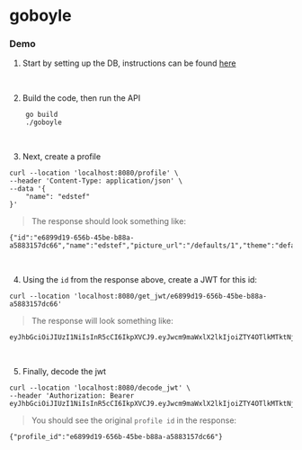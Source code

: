 # goboyle

### Demo
1. Start by setting up the DB, instructions can be found [here](https://github.com/edstef/goboyle/tree/master/models)
<br>

2. Build the code, then run the API
```
    go build
    ./goboyle
```
<br>

3. Next, create a profile
```
curl --location 'localhost:8080/profile' \
--header 'Content-Type: application/json' \
--data '{
    "name": "edstef"
}'
```

>The response should look something like:
```
{"id":"e6899d19-656b-45be-b88a-a5883157dc66","name":"edstef","picture_url":"/defaults/1","theme":"default_theme_1"}
```
<br>


4. Using the `id` from the response above, create a JWT for this id:
```
curl --location 'localhost:8080/get_jwt/e6899d19-656b-45be-b88a-a5883157dc66'
```


>The response will look something like:
```
eyJhbGciOiJIUzI1NiIsInR5cCI6IkpXVCJ9.eyJwcm9maWxlX2lkIjoiZTY4OTlkMTktNjU2Yi00NWJlLWI4OGEtYTU4ODMxNTdkYzY2In0.19_WmcsGhRaFHtcZ0DWYY9Ct685TyKRUMzTyF1XF6z4
```
<br>


5. Finally, decode the jwt
```
curl --location 'localhost:8080/decode_jwt' \
--header 'Authorization: Bearer eyJhbGciOiJIUzI1NiIsInR5cCI6IkpXVCJ9.eyJwcm9maWxlX2lkIjoiZTY4OTlkMTktNjU2Yi00NWJlLWI4OGEtYTU4ODMxNTdkYzY2In0.19_WmcsGhRaFHtcZ0DWYY9Ct685TyKRUMzTyF1XF6z4'

```
>You should see the original `profile id` in the response:

```
{"profile_id":"e6899d19-656b-45be-b88a-a5883157dc66"}
```
